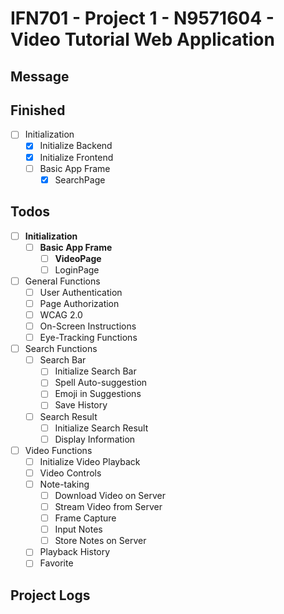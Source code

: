 # IFN701 - Project 1 - N9571604 - Video Tutorial Web Application

## Message

## Finished
- [ ] Initialization
    - [x] Initialize Backend
    - [x] Initialize Frontend
    - [ ] Basic App Frame
        - [x] SearchPage

## Todos
- [ ] **Initialization**
    - [ ] **Basic App Frame**
        - [ ] **VideoPage**
        - [ ] LoginPage
- [ ] General Functions
    - [ ] User Authentication
    - [ ] Page Authorization
    - [ ] WCAG 2.0
    - [ ] On-Screen Instructions
    - [ ] Eye-Tracking Functions
- [ ] Search Functions
    - [ ] Search Bar
        - [ ] Initialize Search Bar
        - [ ] Spell Auto-suggestion
        - [ ] Emoji in Suggestions
        - [ ] Save History
    - [ ] Search Result
        - [ ] Initialize Search Result
        - [ ] Display Information
- [ ] Video Functions
    - [ ] Initialize Video Playback
    - [ ] Video Controls
    - [ ] Note-taking
        - [ ] Download Video on Server
        - [ ] Stream Video from Server
        - [ ] Frame Capture
        - [ ] Input Notes
        - [ ] Store Notes on Server
    - [ ] Playback History
    - [ ] Favorite

## Project Logs
